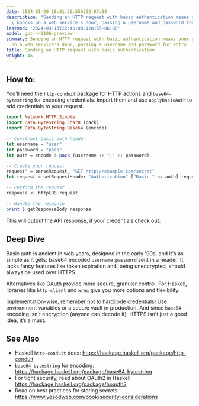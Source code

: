 ```yaml
---
date: 2024-01-20 18:01:36.556352-07:00
description: "Sending an HTTP request with basic authentication means your program\
  \ knocks on a web service's door, passing a username and password for entry.\u2026"
lastmod: '2024-03-13T22:45:00.128155-06:00'
model: gpt-4-1106-preview
summary: Sending an HTTP request with basic authentication means your program knocks
  on a web service's door, passing a username and password for entry.
title: Sending an HTTP request with basic authentication
weight: 45
---
```


## How to:
You’ll need the `http-conduit` package for HTTP actions and `base64-bytestring` for encoding credentials. Import them and use `applyBasicAuth` to add credentials to your request.

```Haskell
import Network.HTTP.Simple
import Data.ByteString.Char8 (pack)
import Data.ByteString.Base64 (encode)

-- Construct basic auth header
let username = "user"
let password = "pass"
let auth = encode $ pack (username ++ ":" ++ password)

-- Create your request
request' = parseRequest_ "GET http://example.com/secret"
let request = setRequestHeader "Authorization" ["Basic " <> auth] request'

-- Perform the request
response <- httpLBS request

-- Handle the response
print $ getResponseBody response
```

This will output the API response, if your credentials check out.

## Deep Dive
Basic auth is ancient in web years, designed in the early '90s, and it's as simple as it gets: base64 encoded `username:password` sent in a header. It lacks fancy features like token expiration and, being unencrypted, should always be used over HTTPS.

Alternatives like OAuth provide more secure, granular control. For Haskell, libraries like `http-client` and `wreq` give you more options and flexibility.

Implementation-wise, remember not to hardcode credentials! Use environment variables or a secure vault in production. And since `base64` encoding isn't encryption (anyone can decode it), HTTPS isn't just a good idea, it’s a must.

## See Also
- Haskell `http-conduit` docs: https://hackage.haskell.org/package/http-conduit
- `base64-bytestring` for encoding: https://hackage.haskell.org/package/base64-bytestring
- For tight security, read about OAuth2 in Haskell: https://hackage.haskell.org/package/hoauth2
- Read on best practices for storing secrets: https://www.yesodweb.com/book/security-considerations
